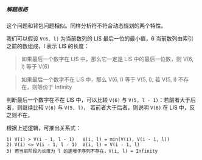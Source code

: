 ##### 解题思路

这个问题和背包问题相似。同样分析符不符合动态规划的两个特性。

我们可以假设 `V(6, l)` 为当前数列的 LIS 最后一位的最小值，6 当前数列由索引之前的数组成，l 表示 LIS 的长度：

> 如果最后一个数字在 LIS 中，那么它一定是 LIS 中的最后一位数，则 V(6, l) 等于 V(6)

> 如果最后一个数字不在 LIS 中，那么 V(6, l) 等于 V(5, l), 若 V(5, l) 不存在，则等价于 Infinity

判断最后一个数字在不在 LIS 中，可以比较 `V(6)` 与 `V(5, l - 1)`：若前者大于后者，则继续比较 `V(6)` 与 `V(5, l)`， 若前者大于后者，则说明 `V(6)` 在 LIS 中，反之则不在。

根据上述逻辑，可推出关系式：

```
1) V(i) > V(i - 1, l - 1)   V(i, l) = min(V(i), V(i - 1, l))
2) V(i) <= V(i - 1, l - 1)  V(i, l) = V(i - 1, l)
3) 若当前阶段为长度为 l 的递增子序列不存在，V(i, l) = Infinity
```